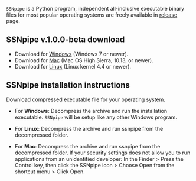 `SSNpipe` is a Python program, independent all-inclusive executable binary files for most popular operating systems are freely available in [release](https://github.com/ahvdk/ssnpipe/releases) page.

## SSNpipe v.1.0.0-beta download
- Download for [Windows](https://github.com/ahvdk/SSNpipe/releases/download/v.1.0-beta/ssnpipe_windows.zip) (Windows 7 or newer).
- Download for [Mac](https://github.com/ahvdk/SSNpipe/releases/download/v.1.0-beta/ssnpipe_mac.zip) (Mac OS High Sierra, 10.13, or newer).
- Download for [Linux](https://github.com/ahvdk/SSNpipe/releases/download/v.1.0-beta/ssnpipe_unix.tar.gz) (Linux kernel 4.4 or newer).

## SSNpipe installation instructions
Download compressed executable file for your operating system.

- For **Windows**: Decompress the archive and run the installation executable. 
  `SSNpipe` will be setup like any other Windows program.

- For **Linux**: Decompress the archive and run ssnpipe from the decompressed folder.

- For **Mac**: Decompress the archive and run ssnpipe from the decompressed folder.
  If your security settings does not allow you to run applications from an unidentified developer:
  In the Finder > Press the Control key, then click the SSNpipe icon > Choose Open from the shortcut menu > Click Open.
